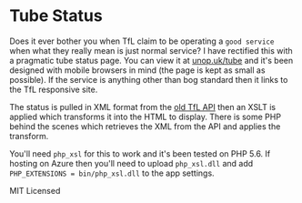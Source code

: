 # Tube Status

Does it ever bother you when TfL claim to be operating a `good service` when what they really mean is just normal service? I have rectified this with a pragmatic tube status page. You can view it at [unop.uk/tube](https://unop.uk/tube) and it's been designed with mobile browsers in mind (the page is kept as small as possible). If the service is anything other than bog standard then it links to the TfL responsive site.

The status is pulled in XML format from the [old TfL API](http://cloud.tfl.gov.uk/TrackerNet/LineStatus) then an XSLT is applied which transforms it into the HTML to display. There is some PHP behind the scenes which retrieves the XML from the API and applies the transform.

You'll need `php_xsl` for this to work and it's been tested on PHP 5.6. If hosting on Azure then you'll need to upload `php_xsl.dll` and add `PHP_EXTENSIONS = bin/php_xsl.dll` to the app settings.

MIT Licensed
